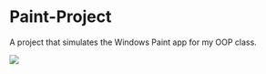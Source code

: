 # Paint-Project
A project that simulates the Windows Paint app for my OOP class.

![](https://cdn.discordapp.com/attachments/595126732302843948/628760793315278849/db84aaaa-ad10-407d-8c83-0652dfbef7d7.png)
